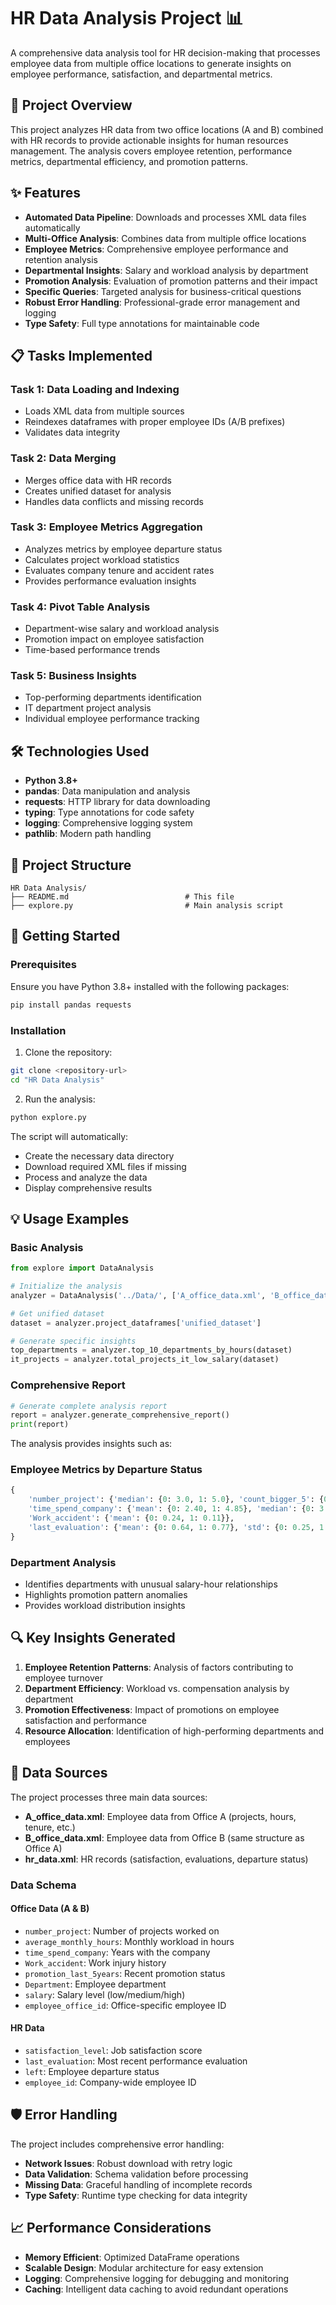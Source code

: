 # HR Data Analysis Project 📊

A comprehensive data analysis tool for HR decision-making that processes employee data from multiple office locations to generate insights on employee performance, satisfaction, and departmental metrics.

## 🎯 Project Overview

This project analyzes HR data from two office locations (A and B) combined with HR records to provide actionable insights for human resources management. The analysis covers employee retention, performance metrics, departmental efficiency, and promotion patterns.

## ✨ Features

- **Automated Data Pipeline**: Downloads and processes XML data files automatically
- **Multi-Office Analysis**: Combines data from multiple office locations
- **Employee Metrics**: Comprehensive employee performance and retention analysis
- **Departmental Insights**: Salary and workload analysis by department
- **Promotion Analysis**: Evaluation of promotion patterns and their impact
- **Specific Queries**: Targeted analysis for business-critical questions
- **Robust Error Handling**: Professional-grade error management and logging
- **Type Safety**: Full type annotations for maintainable code

## 📋 Tasks Implemented

### Task 1: Data Loading and Indexing
- Loads XML data from multiple sources
- Reindexes dataframes with proper employee IDs (A/B prefixes)
- Validates data integrity

### Task 2: Data Merging
- Merges office data with HR records
- Creates unified dataset for analysis
- Handles data conflicts and missing records

### Task 3: Employee Metrics Aggregation
- Analyzes metrics by employee departure status
- Calculates project workload statistics
- Evaluates company tenure and accident rates
- Provides performance evaluation insights

### Task 4: Pivot Table Analysis
- Department-wise salary and workload analysis
- Promotion impact on employee satisfaction
- Time-based performance trends

### Task 5: Business Insights
- Top-performing departments identification
- IT department project analysis
- Individual employee performance tracking

## 🛠️ Technologies Used

- **Python 3.8+**
- **pandas**: Data manipulation and analysis
- **requests**: HTTP library for data downloading
- **typing**: Type annotations for code safety
- **logging**: Comprehensive logging system
- **pathlib**: Modern path handling

## 📁 Project Structure

```
HR Data Analysis/
├── README.md                          # This file
├── explore.py                         # Main analysis script
```

## 🚀 Getting Started

### Prerequisites

Ensure you have Python 3.8+ installed with the following packages:

```bash
pip install pandas requests
```

### Installation

1. Clone the repository:
```bash
git clone <repository-url>
cd "HR Data Analysis"
```

2. Run the analysis:
```bash
python explore.py
```

The script will automatically:
- Create the necessary data directory
- Download required XML files if missing
- Process and analyze the data
- Display comprehensive results

## 💡 Usage Examples

### Basic Analysis
```python
from explore import DataAnalysis

# Initialize the analysis
analyzer = DataAnalysis('../Data/', ['A_office_data.xml', 'B_office_data.xml', 'hr_data.xml'])

# Get unified dataset
dataset = analyzer.project_dataframes['unified_dataset']

# Generate specific insights
top_departments = analyzer.top_10_departments_by_hours(dataset)
it_projects = analyzer.total_projects_it_low_salary(dataset)
```

### Comprehensive Report
```python
# Generate complete analysis report
report = analyzer.generate_comprehensive_report()
print(report)
```

The analysis provides insights such as:

### Employee Metrics by Departure Status
```python
{
    'number_project': {'median': {0: 3.0, 1: 5.0}, 'count_bigger_5': {0: 120, 1: 85}},
    'time_spend_company': {'mean': {0: 2.40, 1: 4.85}, 'median': {0: 3.0, 1: 4.0}},
    'Work_accident': {'mean': {0: 0.24, 1: 0.11}},
    'last_evaluation': {'mean': {0: 0.64, 1: 0.77}, 'std': {0: 0.25, 1: 0.13}}
}
```

### Department Analysis
- Identifies departments with unusual salary-hour relationships
- Highlights promotion pattern anomalies
- Provides workload distribution insights

## 🔍 Key Insights Generated

1. **Employee Retention Patterns**: Analysis of factors contributing to employee turnover
2. **Department Efficiency**: Workload vs. compensation analysis by department
3. **Promotion Effectiveness**: Impact of promotions on employee satisfaction and performance
4. **Resource Allocation**: Identification of high-performing departments and employees

## 🧪 Data Sources

The project processes three main data sources:

- **A_office_data.xml**: Employee data from Office A (projects, hours, tenure, etc.)
- **B_office_data.xml**: Employee data from Office B (same structure as Office A)
- **hr_data.xml**: HR records (satisfaction, evaluations, departure status)

### Data Schema

#### Office Data (A & B)
- `number_project`: Number of projects worked on
- `average_monthly_hours`: Monthly workload in hours
- `time_spend_company`: Years with the company
- `Work_accident`: Work injury history
- `promotion_last_5years`: Recent promotion status
- `Department`: Employee department
- `salary`: Salary level (low/medium/high)
- `employee_office_id`: Office-specific employee ID

#### HR Data
- `satisfaction_level`: Job satisfaction score
- `last_evaluation`: Most recent performance evaluation
- `left`: Employee departure status
- `employee_id`: Company-wide employee ID

## 🛡️ Error Handling

The project includes comprehensive error handling:

- **Network Issues**: Robust download with retry logic
- **Data Validation**: Schema validation before processing
- **Missing Data**: Graceful handling of incomplete records
- **Type Safety**: Runtime type checking for data integrity

## 📈 Performance Considerations

- **Memory Efficient**: Optimized DataFrame operations
- **Scalable Design**: Modular architecture for easy extension
- **Logging**: Comprehensive logging for debugging and monitoring
- **Caching**: Intelligent data caching to avoid redundant operations

